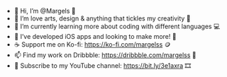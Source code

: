 - 👋 Hi, I’m @Margels 🐣
- 👀 I’m love arts, design & anything that tickles my creativity 🎨
- 🌱 I’m currently learning more about coding with different languages 💻
- 💞️ I’ve developed iOS apps and looking to make more! 📱
- ☕️ Support me on Ko-fi: https://ko-fi.com/margelss 🪙
- 📫 Find my work on Dribbble: https://dribbble.com/margelss 🏀
- 🎥 Subscribe to my YouTube channel: https://bit.ly/3e1axra 🎞

<!---
Margels/Margels is a ✨ special ✨ repository because its `README.md` (this file) appears on your GitHub profile.
You can click the Preview link to take a look at your changes.
--->
